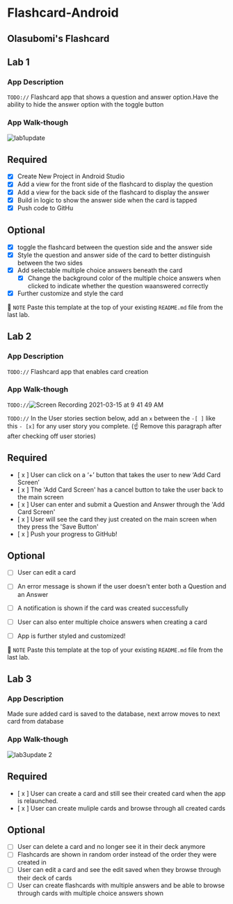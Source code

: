 
# Flashcard-Android
## Olasubomi's Flashcard


## Lab 1

### App Description
`TODO://` Flashcard app that shows a question and answer option.Have the ability to hide the answer option with the toggle button

### App Walk-though


![lab1update](https://user-images.githubusercontent.com/67253470/109397404-feaff180-78fb-11eb-9795-b820412503da.gif)



## Required
- [x] Create New Project in Android Studio
- [x] Add a view for the front side of the flashcard to display the question
- [x] Add a view for the back side of the flashcard to display the answer
- [x] Build in logic to show the answer side when the card is tapped
- [x] Push code to GitHu
## Optional
- [x] toggle the flashcard between the question side and the answer side
- [x] Style the question and answer side of the card to better distinguish between the two sides
- [x] Add selectable multiple choice answers beneath the card
   - [x] Change the background color of the multiple choice answers when clicked to indicate whether the question waanswered correctly
- [x] Further customize and style the card

📝 `NOTE` Paste this template at the top of your existing `README.md` file from the last lab.

## Lab 2

### App Description
`TODO://` Flashcard app that enables card creation

### App Walk-though
`TODO://`![Screen Recording 2021-03-15 at 9 41 49 AM](https://user-images.githubusercontent.com/67253470/111172049-7c6a3300-8573-11eb-887f-c4111edc13de.gif)


`TODO://` In the User stories section below, add an `x` between the `-[ ]` like this `- [x]` for any user story you complete. (☝️ Remove this paragraph after after checking off user stories)

## Required
- [ x ] User can click on a ‘+’ button that takes the user to new ‘Add Card Screen’
- [ x ] The 'Add Card Screen' has a cancel button to take the user back to the main screen
- [ x ] User can enter and submit a Question and Answer through the 'Add Card Screen'
- [ x ] User will see the card they just created on the main screen when they press the 'Save Button'
- [ x ] Push your progress to GitHub!

## Optional
- [ ] User can edit a card
- [ ] An error message is shown if the user doesn't enter both a Question and an Answer
- [ ] A notification is shown if the card was created successfully
- [ ] User can also enter multiple choice answers when creating a card
- [ ] App is further styled and customized!


📝 `NOTE` Paste this template at the top of your existing `README.md` file from the last lab.

## Lab 3

### App Description
 Made sure added card is saved to the database, next arrow moves to next card from database


### App Walk-though
![lab3update 2](https://user-images.githubusercontent.com/67253470/111948091-9a242480-8aac-11eb-9c0a-fbb8fd70dd28.gif)



## Required
- [ x ] User can create a card and still see their created card when the app is relaunched.
- [ x ] User can create muliple cards and browse through all created cards

## Optional
- [ ] User can delete a card and no longer see it in their deck anymore
- [ ] Flashcards are shown in random order instead of the order they were created in
- [ ] User can edit a card and see the edit saved when they browse through their deck of cards
- [ ] User can create flashcards with multiple answers and be able to browse through cards with multiple choice answers shown
